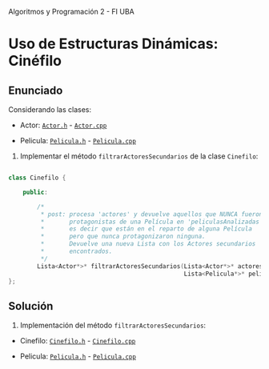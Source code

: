 Algoritmos y Programación 2 - FI UBA

# Uso de Estructuras Dinámicas: Cinéfilo

## Enunciado

Considerando las clases:

* Actor: [`Actor.h`](../enunciado/src/Actor.h) - [`Actor.cpp`](../enunciado/src/Actor.cpp)
        
* Pelicula: [`Pelicula.h`](../enunciado/src/Pelicula.h) - [`Pelicula.cpp`](../enunciado/src/Pelicula.cpp)    

1. Implementar el método `filtrarActoresSecundarios` de la clase `Cinefilo`:

```c++

class Cinefilo {

    public:

        /*
         * post: procesa 'actores' y devuelve aquellos que NUNCA fueron
         *       protagonistas de una Película en 'peliculasAnalizadas',
         *       es decir que están en el reparto de alguna Película
         *       pero que nunca protagonizaron ninguna.
         *       Devuelve una nueva Lista con los Actores secundarios
         *       encontrados.
         */
        Lista<Actor*>* filtrarActoresSecundarios(Lista<Actor*>* actores,
                                                 Lista<Pelicula*>* peliculasAnalizadas);
};

``` 


## Solución

1. Implementación del método `filtrarActoresSecundarios`:

* Cinefilo: [`Cinefilo.h`](../punto-01/src/Cinefilo.h) - [`Cinefilo.cpp`](../punto-01/src/Cinefilo.cpp)

* Pelicula: [`Pelicula.h`](../punto-01/src/Pelicula.h) - [`Pelicula.cpp`](../punto-01/src/Pelicula.cpp)
